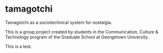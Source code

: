 # tamagotchi
Tamagotchi as a sociotechnical system for nostalgia.

This is a group project created by students in the Communication, Culture & Technology program of the Graduate School at Georgetown University.

This is a test.
